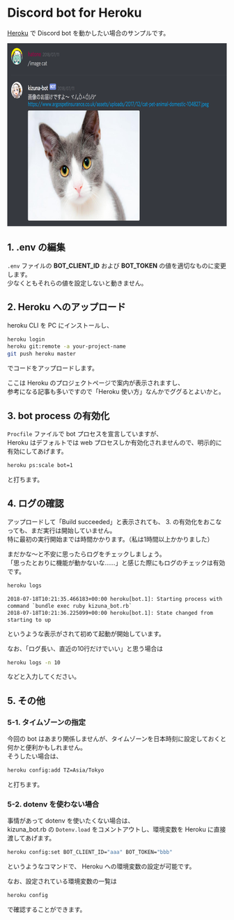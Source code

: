 # Discord bot for Heroku

[Heroku](https://jp.heroku.com/) で Discord bot を動かしたい場合のサンプルです。

<p align="center">
    <img src="./screenshot_for_readme.png" alt="Discord bot sample" width="auto" height="420rem">
</p>


## 1. .env の編集

`.env` ファイルの **BOT_CLIENT_ID** および **BOT_TOKEN** の値を適切なものに変更します。  
少なくともそれらの値を設定しないと動きません。


## 2. Heroku へのアップロード

heroku CLI を PC にインストールし、

```sh
heroku login
heroku git:remote -a your-project-name
git push heroku master
```

でコードをアップロードします。

ここは Heroku のプロジェクトページで案内が表示されますし、  
参考になる記事も多いですので「Heroku 使い方」なんかでググるとよいかと。


## 3. bot process の有効化

`Procfile` ファイルで bot プロセスを宣言していますが、  
Heroku はデフォルトでは web プロセスしか有効化されませんので、明示的に有効にしてあげます。

```sh
heroku ps:scale bot=1
```

と打ちます。


## 4. ログの確認

アップロードして「Build succeeded」と表示されても、 3. の有効化をおこなっても、まだ実行は開始していません。  
特に最初の実行開始までは時間かかります。（私は1時間以上かかりました）

まだかな〜と不安に思ったらログをチェックしましょう。  
「思ったとおりに機能が動かないな……」と感じた際にもログのチェックは有効です。

```sh
heroku logs
```

```
2018-07-18T10:21:35.466183+00:00 heroku[bot.1]: Starting process with command `bundle exec ruby kizuna_bot.rb`
2018-07-18T10:21:36.225099+00:00 heroku[bot.1]: State changed from starting to up
```

というような表示がされて初めて起動が開始しています。

なお、「ログ長い、直近の10行だけでいい」と思う場合は

```sh
heroku logs -n 10
```

などと入力してください。


## 5. その他

### 5-1. タイムゾーンの指定

今回の bot はあまり関係しませんが、タイムゾーンを日本時刻に設定しておくと何かと便利かもしれません。  
そうしたい場合は、

```sh
heroku config:add TZ=Asia/Tokyo
```

と打ちます。

### 5-2. dotenv を使わない場合

事情があって dotenv を使いたくない場合は、  
kizuna_bot.rb の `Dotenv.load` をコメントアウトし、環境変数を Heroku に直接渡してあげます。

```sh
heroku config:set BOT_CLIENT_ID="aaa" BOT_TOKEN="bbb"
```

というようなコマンドで、 Heroku への環境変数の設定が可能です。

なお、設定されている環境変数の一覧は

```sh
heroku config
```

で確認することができます。
